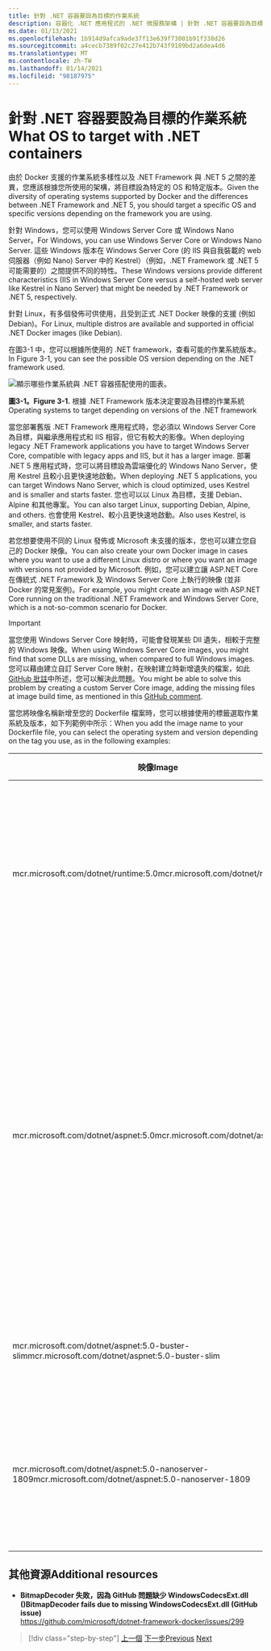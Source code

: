 ```yaml
---
title: 針對 .NET 容器要設為目標的作業系統
description: 容器化 .NET 應用程式的 .NET 微服務架構 | 針對 .NET 容器要設為目標的作業系統
ms.date: 01/13/2021
ms.openlocfilehash: 1b914d9afca9ade37f13e639f73001b91f338d26
ms.sourcegitcommit: a4cecb7389f02c27e412b743f9189bd2a6dea4d6
ms.translationtype: MT
ms.contentlocale: zh-TW
ms.lasthandoff: 01/14/2021
ms.locfileid: "98187975"
---
```

# <a name="what-os-to-target-with-net-containers"></a><span data-ttu-id="25680-103">針對 .NET 容器要設為目標的作業系統</span><span class="sxs-lookup"><span data-stu-id="25680-103">What OS to target with .NET containers</span></span>

<span data-ttu-id="25680-104">由於 Docker 支援的作業系統多樣性以及 .NET Framework 與 .NET 5 之間的差異，您應該根據您所使用的架構，將目標設為特定的 OS 和特定版本。</span><span class="sxs-lookup"><span data-stu-id="25680-104">Given the diversity of operating systems supported by Docker and the differences between .NET Framework and .NET 5, you should target a specific OS and specific versions depending on the framework you are using.</span></span>

<span data-ttu-id="25680-105">針對 Windows，您可以使用 Windows Server Core 或 Windows Nano Server。</span><span class="sxs-lookup"><span data-stu-id="25680-105">For Windows, you can use Windows Server Core or Windows Nano Server.</span></span> <span data-ttu-id="25680-106">這些 Windows 版本在 Windows Server Core (的 IIS 與自我裝載的 web 伺服器（例如 Nano) Server 中的 Kestrel）（例如，.NET Framework 或 .NET 5 可能需要的）之間提供不同的特性。</span><span class="sxs-lookup"><span data-stu-id="25680-106">These Windows versions provide different characteristics (IIS in Windows Server Core versus a self-hosted web server like Kestrel in Nano Server) that might be needed by .NET Framework or .NET 5, respectively.</span></span>

<span data-ttu-id="25680-107">針對 Linux，有多個發佈可供使用，且受到正式 .NET Docker 映像的支援 (例如 Debian)。</span><span class="sxs-lookup"><span data-stu-id="25680-107">For Linux, multiple distros are available and supported in official .NET Docker images (like Debian).</span></span>

<span data-ttu-id="25680-108">在圖3-1 中，您可以根據所使用的 .NET framework，查看可能的作業系統版本。</span><span class="sxs-lookup"><span data-stu-id="25680-108">In Figure 3-1, you can see the possible OS version depending on the .NET framework used.</span></span>

![顯示哪些作業系統與 .NET 容器搭配使用的圖表。](./media/net-container-os-targets/targeting-operating-systems.png)

<span data-ttu-id="25680-110">**圖3-1。**</span><span class="sxs-lookup"><span data-stu-id="25680-110">**Figure 3-1.**</span></span> <span data-ttu-id="25680-111">根據 .NET Framework 版本決定要設為目標的作業系統</span><span class="sxs-lookup"><span data-stu-id="25680-111">Operating systems to target depending on versions of the .NET framework</span></span>

<span data-ttu-id="25680-112">當您部署舊版 .NET Framework 應用程式時，您必須以 Windows Server Core 為目標，與繼承應用程式和 IIS 相容，但它有較大的影像。</span><span class="sxs-lookup"><span data-stu-id="25680-112">When deploying legacy .NET Framework applications you have to target Windows Server Core, compatible with legacy apps and IIS, but it has a larger image.</span></span> <span data-ttu-id="25680-113">部署 .NET 5 應用程式時，您可以將目標設為雲端優化的 Windows Nano Server，使用 Kestrel 且較小且更快速地啟動。</span><span class="sxs-lookup"><span data-stu-id="25680-113">When deploying .NET 5 applications, you can target Windows Nano Server, which is cloud optimized, uses Kestrel and is smaller and starts faster.</span></span> <span data-ttu-id="25680-114">您也可以以 Linux 為目標，支援 Debian、Alpine 和其他專案。</span><span class="sxs-lookup"><span data-stu-id="25680-114">You can also target Linux, supporting Debian, Alpine, and others.</span></span> <span data-ttu-id="25680-115">也會使用 Kestrel、較小且更快速地啟動。</span><span class="sxs-lookup"><span data-stu-id="25680-115">Also uses Kestrel, is smaller, and starts faster.</span></span>

<span data-ttu-id="25680-116">若您想要使用不同的 Linux 發佈或 Microsoft 未支援的版本，您也可以建立您自己的 Docker 映像。</span><span class="sxs-lookup"><span data-stu-id="25680-116">You can also create your own Docker image in cases where you want to use a different Linux distro or where you want an image with versions not provided by Microsoft.</span></span> <span data-ttu-id="25680-117">例如，您可以建立讓 ASP.NET Core 在傳統式 .NET Framework 及 Windows Server Core 上執行的映像 (並非 Docker 的常見案例)。</span><span class="sxs-lookup"><span data-stu-id="25680-117">For example, you might create an image with ASP.NET Core running on the traditional .NET Framework and Windows Server Core, which is a not-so-common scenario for Docker.</span></span>

> [!IMPORTANT]
> <span data-ttu-id="25680-118">當您使用 Windows Server Core 映射時，可能會發現某些 Dll 遺失，相較于完整的 Windows 映像。</span><span class="sxs-lookup"><span data-stu-id="25680-118">When using Windows Server Core images, you might find that some DLLs are missing, when compared to full Windows images.</span></span> <span data-ttu-id="25680-119">您可以藉由建立自訂 Server Core 映射，在映射建立時新增遺失的檔案，如此 [GitHub 批註](https://github.com/microsoft/dotnet-framework-docker/issues/299#issuecomment-511537448)中所述，您可以解決此問題。</span><span class="sxs-lookup"><span data-stu-id="25680-119">You might be able to solve this problem by creating a custom Server Core image, adding the missing files at image build time, as mentioned in this [GitHub comment](https://github.com/microsoft/dotnet-framework-docker/issues/299#issuecomment-511537448).</span></span>

<span data-ttu-id="25680-120">當您將映像名稱新增至您的 Dockerfile 檔案時，您可以根據使用的標籤選取作業系統及版本，如下列範例中所示：</span><span class="sxs-lookup"><span data-stu-id="25680-120">When you add the image name to your Dockerfile file, you can select the operating system and version depending on the tag you use, as in the following examples:</span></span>

| <span data-ttu-id="25680-121">映像</span><span class="sxs-lookup"><span data-stu-id="25680-121">Image</span></span> | <span data-ttu-id="25680-122">註解</span><span class="sxs-lookup"><span data-stu-id="25680-122">Comments</span></span> |
|-------|----------|
| <span data-ttu-id="25680-123">mcr.microsoft.com/dotnet/runtime:5.0</span><span class="sxs-lookup"><span data-stu-id="25680-123">mcr.microsoft.com/dotnet/runtime:5.0</span></span> | <span data-ttu-id="25680-124">.NET 5 多重架構：支援 Linux 和 Windows Nano Server，視 Docker 主機而定。</span><span class="sxs-lookup"><span data-stu-id="25680-124">.NET 5 multi-architecture: Supports Linux and Windows Nano Server depending on the Docker host.</span></span> |
| <span data-ttu-id="25680-125">mcr.microsoft.com/dotnet/aspnet:5.0</span><span class="sxs-lookup"><span data-stu-id="25680-125">mcr.microsoft.com/dotnet/aspnet:5.0</span></span> | <span data-ttu-id="25680-126">ASP.NET Core 5.0 多架構：支援 Linux 和 Windows Nano Server，視 Docker 主機而定。</span><span class="sxs-lookup"><span data-stu-id="25680-126">ASP.NET Core 5.0 multi-architecture: Supports Linux and Windows Nano Server depending on the Docker host.</span></span> <br/> <span data-ttu-id="25680-127">aspnetcore 映像有幾項針對 ASP.NET Core 所做的最佳化。</span><span class="sxs-lookup"><span data-stu-id="25680-127">The aspnetcore image has a few optimizations for ASP.NET Core.</span></span> |
| <span data-ttu-id="25680-128">mcr.microsoft.com/dotnet/aspnet:5.0-buster-slim</span><span class="sxs-lookup"><span data-stu-id="25680-128">mcr.microsoft.com/dotnet/aspnet:5.0-buster-slim</span></span> | <span data-ttu-id="25680-129">.NET 5 執行時間-僅適用于 Linux Debian 發行版本</span><span class="sxs-lookup"><span data-stu-id="25680-129">.NET 5 runtime-only on Linux Debian distro</span></span> |
| <span data-ttu-id="25680-130">mcr.microsoft.com/dotnet/aspnet:5.0-nanoserver-1809</span><span class="sxs-lookup"><span data-stu-id="25680-130">mcr.microsoft.com/dotnet/aspnet:5.0-nanoserver-1809</span></span> | <span data-ttu-id="25680-131">僅限 .NET 5 執行時間-僅限 Windows Nano Server (Windows Server 1809 版) </span><span class="sxs-lookup"><span data-stu-id="25680-131">.NET 5 runtime-only on Windows Nano Server (Windows Server version 1809)</span></span> |

## <a name="additional-resources"></a><span data-ttu-id="25680-132">其他資源</span><span class="sxs-lookup"><span data-stu-id="25680-132">Additional resources</span></span>

- <span data-ttu-id="25680-133">**BitmapDecoder 失敗，因為 GitHub 問題缺少 WindowsCodecsExt.dll ()**</span><span class="sxs-lookup"><span data-stu-id="25680-133">**BitmapDecoder fails due to missing WindowsCodecsExt.dll (GitHub issue)**</span></span>  
  <https://github.com/microsoft/dotnet-framework-docker/issues/299>

> [!div class="step-by-step"]
> <span data-ttu-id="25680-134">[上一個](container-framework-choice-factors.md) 
> [下一步](official-net-docker-images.md)</span><span class="sxs-lookup"><span data-stu-id="25680-134">[Previous](container-framework-choice-factors.md)
[Next](official-net-docker-images.md)</span></span>
